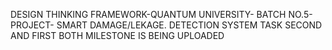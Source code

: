 DESIGN THINKING FRAMEWORK-QUANTUM UNIVERSITY- BATCH NO.5-PROJECT- SMART DAMAGE/LEKAGE. DETECTION SYSTEM TASK 
SECOND AND FIRST BOTH MILESTONE IS BEING UPLOADED
